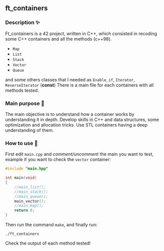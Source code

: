 ## ft_containers

### Description ✨
Ft_containers is a 42 project, written in C++, which consisted in recoding some C++ containers and all the methods (c++98).
- `Map`
- `List`
- `Stack`
- `Vector`
- `Queue`

and some others classes that I needed as `Enable_if`, `Iterator`, `ReverseIterator` (**const**)
There is a main file for each containers with all methods tested.


### Main purpose :page_facing_up:
The main objective is to understand how a container works by understanding it in depth.
Develop skills in C++ and data structures, some optimization and allocation tricks.
Use STL containers having a deep understanding of them.

### How to use :rocket:
First edit `main.cpp` and _comment/uncomment_ the main you want to test, example if you want to check the `vector` container:

```cpp
#include "main.hpp"

int main(void)
{
    //main_list();
    //main_stack();
    //main_queue();
    main_vector();
    //main_map();
    return 0;
}
```
Then run the command ``make``, and finally run:
```
./ft_containers
```
Check the output of each method tested!
